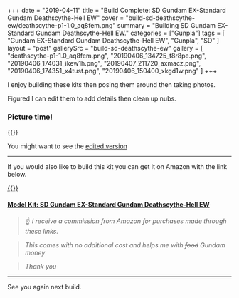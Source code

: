 +++
date = "2019-04-11"
title = "Build Complete: SD Gundam EX-Standard Gundam Deathscythe-Hell EW"
cover = "build-sd-deathscythe-ew/deathscythe-p1-1.0_aq8fem.png"
summary = "Building SD Gundam EX-Standard Gundam Deathscythe-Hell EW."
categories = ["Gunpla"]
tags = [
  "Gundam EX-Standard Gundam Deathscythe-Hell EW",
  "Gunpla",
  "SD"
]
layout = "post"
gallerySrc = "build-sd-deathscythe-ew" 
gallery = [
  "deathscythe-p1-1.0_aq8fem.png",
  "20190406_134725_t8r8pe.png",
  "20190406_174031_ikew1h.png",
  "20190407_211720_axmacz.png",
  "20190406_174351_x4tust.png",
  "20190406_150400_xkgd1w.png"
]
+++

I enjoy building these kits then posing them around then taking photos.

Figured I can edit them to add details then clean up nubs.

### Picture time!

{{<folder-gallery>}}

You might want to see the [edited version](build-complete-sd-gundam-ex-standard-gundam-deathscythe-hell-ew/)

---
If you would also like to build this kit you can get it on Amazon with the link below.

[{{<smallImage src="gimp-sd-deathscythe-ew/20190406_134725_isgzrg.jpg">}}](https://amzn.to/2Wrz2qq)

#### [Model Kit: SD Gundam EX-Standard Gundam Deathscythe-Hell EW](https://amzn.to/2Wrz2qq)

>:point_up: *I receive a commission from Amazon for purchases made through these links.*

>*This comes with no additional cost and helps me with ~~food~~ Gundam money*

>*Thank you*

---

See you again next build.
